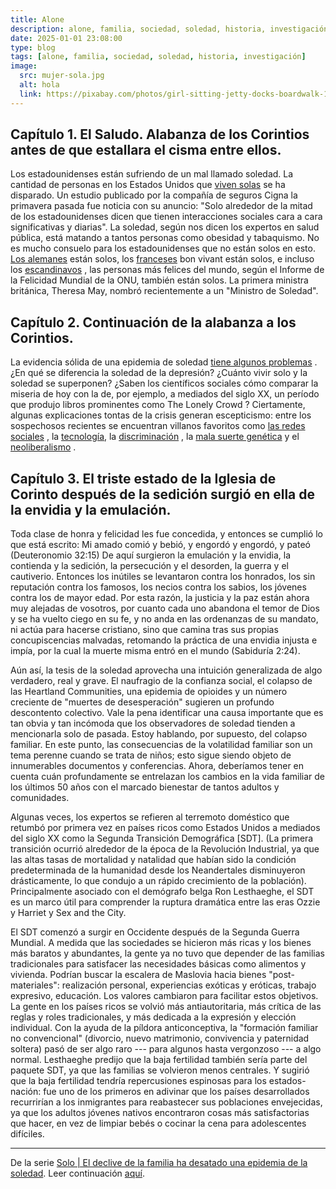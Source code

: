 ```yaml
---
title: Alone
description: alone, familia, sociedad, soledad, historia, investigación
date: 2025-01-01 23:08:00
type: blog
tags: [alone, familia, sociedad, soledad, historia, investigación]
image:
  src: mujer-sola.jpg
  alt: hola
  link: https://pixabay.com/photos/girl-sitting-jetty-docks-boardwalk-1822702/
---
```


## Capítulo 1. El Saludo. Alabanza de los Corintios antes de que estallara el cisma entre ellos.

Los estadounidenses están sufriendo de un mal llamado soledad. La cantidad de personas en los Estados Unidos que [viven solas](https://www.amazon.com/Going-Solo-Extraordinary-Surprising-Appeal/dp/0143122770) se ha disparado. Un estudio publicado por la compañía de seguros Cigna la primavera pasada fue noticia con su anuncio: "Solo alrededor de la mitad de los estadounidenses dicen que tienen interacciones sociales cara a cara significativas y diarias". La soledad, según nos dicen los expertos en salud pública, está matando a tantos personas como obesidad y tabaquismo. No es mucho consuelo para los estadounidenses que no están solos en esto. [Los alemanes](https://www.ncbi.nlm.nih.gov/pmc/articles/PMC5359916/) están solos, los [franceses](https://www.thelocal.fr/20130626/growing-nuber-of-french-living-solitary-lives)  bon vivant están solos, e incluso los [escandinavos](https://www.theguardian.com/world/2018/aug/25/nordic-countries-happy-reputation-masks-sadness-of-young-says-report) , las personas más felices del mundo, según el Informe de la Felicidad Mundial de la ONU, también están solos. La primera ministra británica, Theresa May, nombró recientemente a un "Ministro de Soledad".

## Capítulo 2. Continuación de la alabanza a los Corintios.

La evidencia sólida de una epidemia de soledad [tiene algunos problemas](https://www.jec.senate.gov/public/index.cfm/republicans/2018/8/all-the-lonely-americans) . ¿En qué se diferencia la soledad de la depresión? ¿Cuánto vivir solo y la soledad se superponen? ¿Saben los científicos sociales cómo comparar la miseria de hoy con la de, por ejemplo, a mediados del siglo XX, un período que produjo libros prominentes como The Lonely Crowd ? Ciertamente, algunas explicaciones tontas de la crisis generan escepticismo: entre los sospechosos recientes se encuentran villanos favoritos como [las redes sociales](https://www.npr.org/sections/health-shots/2017/03/06/518362255/feeling-lonely-too-much-time-on-social-media-may-be-why) , la [tecnología](https://medium.com/@melissalovestowrite/how-technology-is-increasing-loneliness-in-america-c6dbdbab8f5b), la [discriminación](https://www.bbc.co.uk/programmes/articles/2yzhfv4DvqVp5nZyxBD8G23/who-feels-lonely-the-results-of-the-world-s-largest-loneliness-study) , la [mala suerte genética](http://blogs.discovermagazine.com/d-brief/2018/07/03/25452/#.XDjqdS2ZPBI) y el [neoliberalismo](https://www.theguardian.com/commentisfree/2016/oct/12/neoliberalism-creating-loneliness-wrenching-society-apart) .

## Capítulo 3. El triste estado de la Iglesia de Corinto después de la sedición surgió en ella de la envidia y la emulación.

Toda clase de honra y felicidad les fue concedida, y entonces se cumplió lo que está escrito: Mi amado comió y bebió, y engordó y engordó, y pateó (Deuteronomio 32:15) De aquí surgieron la emulación y la envidia, la contienda y la sedición, la persecución y el desorden, la guerra y el cautiverio. Entonces los inútiles se levantaron contra los honrados, los sin reputación contra los famosos, los necios contra los sabios, los jóvenes contra los de mayor edad. Por esta razón, la justicia y la paz están ahora muy alejadas de vosotros, por cuanto cada uno abandona el temor de Dios y se ha vuelto ciego en su fe, y no anda en las ordenanzas de su mandato, ni actúa para hacerse cristiano, sino que camina tras sus propias concupiscencias malvadas, retomando la práctica de una envidia injusta e impía, por la cual la muerte misma entró en el mundo (Sabiduría 2:24).

Aún así, la tesis de la soledad aprovecha una intuición generalizada de algo verdadero, real y grave. El naufragio de la confianza social, el colapso de las Heartland Communities, una epidemia de opioides y un número creciente de "muertes de desesperación" sugieren un profundo descontento colectivo. Vale la pena identificar una causa importante que es tan obvia y tan incómoda que los observadores de soledad tienden a mencionarla solo de pasada. Estoy hablando, por supuesto, del colapso familiar. En este punto, las consecuencias de la volatilidad familiar son un tema perenne cuando se trata de niños; esto sigue siendo objeto de innumerables documentos y conferencias. Ahora, deberíamos tener en cuenta cuán profundamente se entrelazan los cambios en la vida familiar de los últimos 50 años con el marcado bienestar de tantos adultos y comunidades.

Algunas veces, los expertos se refieren al terremoto doméstico que retumbó por primera vez en países ricos como Estados Unidos a mediados del siglo XX como la Segunda Transición Demográfica [SDT]. (La primera transición ocurrió alrededor de la época de la Revolución Industrial, ya que las altas tasas de mortalidad y natalidad que habían sido la condición predeterminada de la humanidad desde los Neandertales disminuyeron drásticamente, lo que condujo a un rápido crecimiento de la población). Principalmente asociado con el demógrafo belga Ron Lesthaeghe, el SDT es un marco útil para comprender la ruptura dramática entre las eras Ozzie y Harriet y Sex and the City.

El SDT comenzó a surgir en Occidente después de la Segunda Guerra Mundial. A medida que las sociedades se hicieron más ricas y los bienes más baratos y abundantes, la gente ya no tuvo que depender de las familias tradicionales para satisfacer las necesidades básicas como alimentos y vivienda. Podrían buscar la escalera de Maslovia hacia bienes "post-materiales": realización personal, experiencias exóticas y eróticas, trabajo expresivo, educación. Los valores cambiaron para facilitar estos objetivos. La gente en los países ricos se volvió más antiautoritaria, más crítica de las reglas y roles tradicionales, y más dedicada a la expresión y elección individual. Con la ayuda de la píldora anticonceptiva, la "formación familiar no convencional" (divorcio, nuevo matrimonio, convivencia y paternidad soltera) pasó de ser algo raro --- para algunos hasta vergonzoso --- a algo normal. Lesthaeghe predijo que la baja fertilidad también sería parte del paquete SDT, ya que las familias se volvieron menos centrales. Y sugirió que la baja fertilidad tendría repercusiones espinosas para los estados-nación: fue uno de los primeros en adivinar que los países desarrollados recurrirían a los inmigrantes para reabastecer sus poblaciones envejecidas, ya que los adultos jóvenes nativos encontraron cosas más satisfactorias que hacer, en vez de limpiar bebés o cocinar la cena para adolescentes difíciles.

--------
De la serie [Solo | El declive de la familia ha desatado una epidemia de la soledad](/blog/alone/). Leer continuación [aquí](/blog/alone-2-10).
